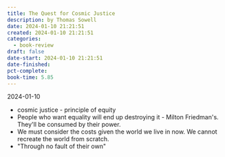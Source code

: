 ```yaml
---
title: The Quest for Cosmic Justice
description: by Thomas Sowell
date: 2024-01-10 21:21:51
created: 2024-01-10 21:21:51
categories:
  - book-review
draft: false
date-start: 2024-01-10 21:21:51
date-finished: 
pct-complete: 
book-time: 5.85
---
```



2024-01-10

- cosmic justice - principle of equity
- People who want equality will end up destroying it - Milton Friedman's. They'll be consumed by their power. 
- We must consider the costs given the world we live in now. We cannot recreate the world from scratch. 
- "Through no fault of their own"
